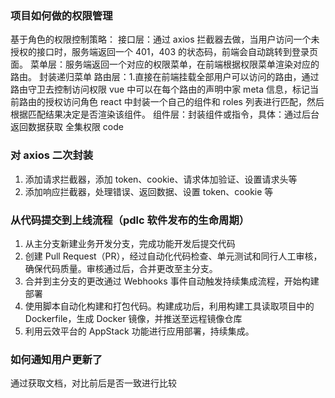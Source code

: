 ### 项目如何做的权限管理

基于角色的权限控制策略：
接口层：通过 axios 拦截器去做，当用户访问一个未授权的接口时，服务端返回一个 401，403 的状态码，前端会自动跳转到登录页面。
菜单层：服务端返回一个对应的权限菜单，在前端根据权限菜单渲染对应的路由。
封装递归菜单
路由层：1.直接在前端挂载全部用户可以访问的路由，通过路由守卫去控制访问权限 vue 中可以在每个路由的声明中家 meta 信息，标记当前路由的授权访问角色 react 中封装一个自己的组件和 roles 列表进行匹配，然后根据匹配结果决定是否渲染该组件。
组件层：封装组件或指令，具体：通过后台返回数据获取 全集权限 code

### 对 axios 二次封装

1. 添加请求拦截器，添加 token、cookie、请求体加验证、设置请求头等
2. 添加响应拦截器，处理错误、返回数据、设置 token、cookie 等

### 从代码提交到上线流程（pdlc 软件发布的生命周期）

1. 从主分支新建业务开发分支，完成功能开发后提交代码
2. 创建 Pull Request（PR），经过自动化代码检查、单元测试和同行人工审核，确保代码质量。审核通过后，合并更改至主分支。
3. 合并到主分支的更改通过 Webhooks 事件自动触发持续集成流程，开始构建部署
4. 使用脚本自动化构建和打包代码。构建成功后，利用构建工具读取项目中的 Dockerfile，生成 Docker 镜像，并推送至远程镜像仓库
5. 利用云效平台的 AppStack 功能进行应用部署，持续集成。

### 如何通知用户更新了

通过获取文档，对比前后是否一致进行比较
